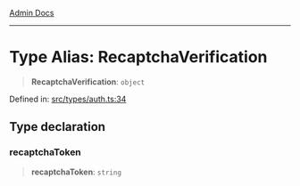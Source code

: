 [Admin Docs](/)

***

# Type Alias: RecaptchaVerification

> **RecaptchaVerification**: `object`

Defined in: [src/types/auth.ts:34](https://github.com/PalisadoesFoundation/talawa-admin/blob/main/src/types/auth.ts#L34)

## Type declaration

### recaptchaToken

> **recaptchaToken**: `string`
